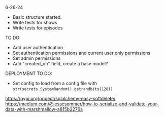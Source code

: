 6-26-24
  - Basic structure started.
  - Write tests for shows
  - Write tests for episodes

TO DO:
  - Add user authentication
  - Set authentication permissions and current user only permissions
  - Set admin permissions
  - Add "created_on" field, create a base model?

DEPLOYMENT TO DO:
  - Set config to load from a config file with `str(secrets.SystemRandom().getrandbits(128))`

https://pypi.org/project/sqlalchemy-easy-softdelete/
https://medium.com/@jesscsommer/how-to-serialize-and-validate-your-data-with-marshmallow-a815b2276a
